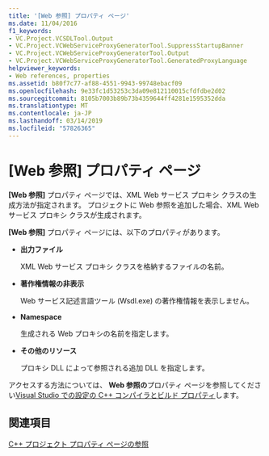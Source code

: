 ```yaml
---
title: '[Web 参照] プロパティ ページ'
ms.date: 11/04/2016
f1_keywords:
- VC.Project.VCSDLTool.Output
- VC.Project.VCWebServiceProxyGeneratorTool.SuppressStartupBanner
- VC.Project.VCWebServiceProxyGeneratorTool.Output
- VC.Project.VCWebServiceProxyGeneratorTool.GeneratedProxyLanguage
helpviewer_keywords:
- Web references, properties
ms.assetid: b80f7c77-af88-4551-9943-99748ebacf09
ms.openlocfilehash: 9e33fc1d53253c3da09e812110015cfdfdbe2d02
ms.sourcegitcommit: 8105b7003b89b73b4359644ff4281e1595352dda
ms.translationtype: MT
ms.contentlocale: ja-JP
ms.lasthandoff: 03/14/2019
ms.locfileid: "57826365"
---
```

# <a name="web-references-property-page"></a>[Web 参照] プロパティ ページ

**[Web 参照]** プロパティ ページでは、XML Web サービス プロキシ クラスの生成方法が指定されます。 プロジェクトに Web 参照を追加した場合、XML Web サービス プロキシ クラスが生成されます。

**[Web 参照]** プロパティ ページには、以下のプロパティがあります。

- **出力ファイル**

   XML Web サービス プロキシ クラスを格納するファイルの名前。

- **著作権情報の非表示**

   Web サービス記述言語ツール (Wsdl.exe) の著作権情報を表示しません。

- **Namespace**

   生成される Web プロキシの名前を指定します。

- **その他のリソース**

   プロキシ DLL によって参照される追加 DLL を指定します。

アクセスする方法については、 **Web 参照の**プロパティ ページを参照してください[Visual Studio での設定の C++ コンパイラとビルド プロパティ](../working-with-project-properties.md)します。

## <a name="see-also"></a>関連項目

[C++ プロジェクト プロパティ ページの参照](property-pages-visual-cpp.md)
